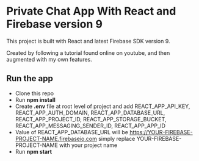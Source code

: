 # Private Chat App With React and Firebase version 9

This project is built with React and latest Firebase SDK version 9.

Created by following a tutorial found online on youtube, and then augmented with my own features.

## Run the app

- Clone this repo
- Run **npm install**
- Create **.env** file at root level of project and add REACT_APP_API_KEY, REACT_APP_AUTH_DOMAIN, REACT_APP_DATABASE_URL, REACT_APP_PROJECT_ID, REACT_APP_STORAGE_BUCKET, REACT_APP_MESSAGING_SENDER_ID, REACT_APP_APP_ID
- Value of REACT_APP_DATABASE_URL will be https://YOUR-FIREBASE-PROJECT-NAME.firebaseio.com simply replace YOUR-FIREBASE-PROJECT-NAME with your project name
- Run **npm start**

